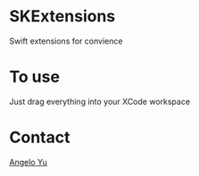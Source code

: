 # SKExtensions
Swift extensions for convience

# To use
Just drag everything into your XCode workspace

# Contact

[Angelo Yu](https://github.com/icyasblue)
